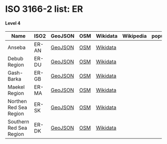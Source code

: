 # ISO 3166-2 list: ER


#### Level 4
Name | ISO2 | GeoJSON | OSM | Wikidata | Wikipedia | population 
--- | --- | --- | --- | --- | --- | --: 
Anseba | ER-AN | [GeoJSON](../../export/geojson/q8/iso2/ER/ER-AN.geojson) | [OSM](https://www.openstreetmap.org/relation/4605384) | [Wikidata](https://www.wikidata.org/wiki/Q569468) |  | 
Debub Region | ER-DU | [GeoJSON](../../export/geojson/q8/iso2/ER/ER-DU.geojson) | [OSM](https://www.openstreetmap.org/relation/4610903) | [Wikidata](https://www.wikidata.org/wiki/Q27728) |  | 
Gash-Barka | ER-GB | [GeoJSON](../../export/geojson/q8/iso2/ER/ER-GB.geojson) | [OSM](https://www.openstreetmap.org/relation/4605551) | [Wikidata](https://www.wikidata.org/wiki/Q873012) |  | 
Maekel Region | ER-MA | [GeoJSON](../../export/geojson/q8/iso2/ER/ER-MA.geojson) | [OSM](https://www.openstreetmap.org/relation/4610904) | [Wikidata](https://www.wikidata.org/wiki/Q27710) |  | 
Northen Red Sea Region | ER-SK | [GeoJSON](../../export/geojson/q8/iso2/ER/ER-SK.geojson) | [OSM](https://www.openstreetmap.org/relation/4610926) | [Wikidata](https://www.wikidata.org/wiki/Q27910) |  | 
Southern Red Sea Region | ER-DK | [GeoJSON](../../export/geojson/q8/iso2/ER/ER-DK.geojson) | [OSM](https://www.openstreetmap.org/relation/4610935) | [Wikidata](https://www.wikidata.org/wiki/Q27928) |  | 
